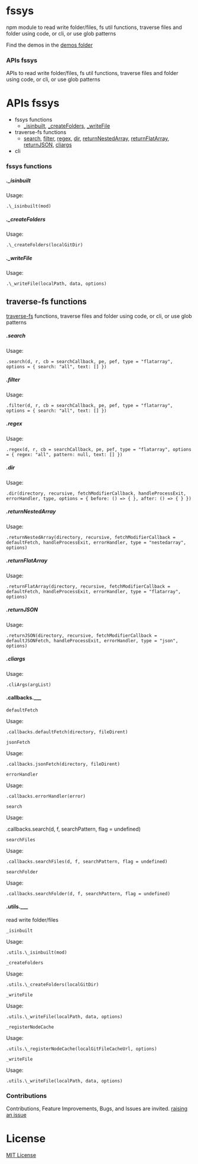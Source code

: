 # fssys

npm module to read write folder/files, fs util functions, traverse files and folder using code, or cli, or use glob patterns

Find the demos in the [demos folder](./demos)

### APIs fssys

APIs to read write folder/files, fs util functions, traverse files and folder using code, or cli, or use glob patterns

# APIs fssys

- fssys functions
  - [\_isinbuilt](#isinbuilt), [\_createFolders](#createfolders), [\_writeFile](#writefile)
- traverse-fs functions
  - [search](#search), [filter](#filter), [regex](#regex), [dir](#dir), [returnNestedArray](#returnnestedarray), [returnFlatArray](#returnflatarray), [returnJSON](#returnjson), [cliargs](#cliargs)
- cli

### fssys functions

##### .\_isinbuilt

Usage: 

```
.\_isinbuilt(mod)
```

##### .\_createFolders

Usage: 

```
.\_createFolders(localGitDir)
```

##### .\_writeFile

Usage: 

```
.\_writeFile(localPath, data, options)
```

## traverse-fs functions

[traverse-fs](https://www.npmjs.com/package/traverse-fs) functions, traverse files and folder using code, or cli, or use glob patterns

##### .search

Usage: 

```
.search(d, r, cb = searchCallback, pe, pef, type = "flatarray", options = { search: "all", text: [] })
```

##### .filter

Usage: 

```
.filter(d, r, cb = searchCallback, pe, pef, type = "flatarray", options = { search: "all", text: [] })
```

##### .regex

Usage: 

```
.regex(d, r, cb = searchCallback, pe, pef, type = "flatarray", options = { regex: "all", pattern: null, text: [] })
```

##### .dir

Usage: 

```
.dir(directory, recursive, fetchModifierCallback, handleProcessExit, errorHandler, type, options = { before: () => { }, after: () => { } })
```

##### .returnNestedArray

Usage: 
```
.returnNestedArray(directory, recursive, fetchModifierCallback = defaultFetch, handleProcessExit, errorHandler, type = "nestedarray", options)
```

##### .returnFlatArray

Usage: 

```
.returnFlatArray(directory, recursive, fetchModifierCallback = defaultFetch, handleProcessExit, errorHandler, type = "flatarray", options)
```

##### .returnJSON

Usage: 

```
.returnJSON(directory, recursive, fetchModifierCallback = defaultJSONFetch, handleProcessExit, errorHandler, type = "json", options)
```

##### .cliargs

Usage: 

```
.cliArgs(argList)
```

#### .callbacks.\_\_\_

`defaultFetch` 

Usage: 

```
.callbacks.defaultFetch(directory, fileDirent)
```

`jsonFetch` 

Usage: 

```
.callbacks.jsonFetch(directory, fileDirent)
```

`errorHandler` 

Usage: 

```
.callbacks.errorHandler(error)
```

`search` 

Usage: 

.callbacks.search(d, f, searchPattern, flag = undefined)

`searchFiles` 

Usage: 

```
.callbacks.searchFiles(d, f, searchPattern, flag = undefined)
```

`searchFolder` 

Usage: 

```
.callbacks.searchFolder(d, f, searchPattern, flag = undefined)
```

#### .utils.\_\_\_

read write folder/files

`_isinbuilt` 

Usage: 

```
.utils.\_isinbuilt(mod)
```

`_createFolders` 

Usage: 

```
.utils.\_createFolders(localGitDir)
```

`_writeFile` 

Usage: 

```
.utils.\_writeFile(localPath, data, options)
```

`_registerNodeCache` 

Usage: 

```
.utils.\_registerNodeCache(localGitFileCacheUrl, options)
```

`_writeFile` 

Usage: 

```
.utils.\_writeFile(localPath, data, options)
```

### Contributions

Contributions, Feature Improvements, Bugs, and Issues are invited. [raising an issue](https://github.com/traverse-fs/fssys/issues)

# License

[MIT License](./LICENSE)
